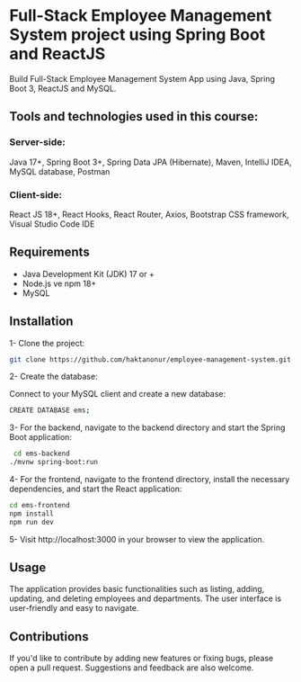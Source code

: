 # Full-Stack Employee Management System project using Spring Boot and ReactJS

Build Full-Stack Employee Management System App using Java, Spring Boot 3, ReactJS and MySQL.

## Tools and technologies used in this course:

### Server-side:

Java 17+, Spring Boot 3+, Spring Data JPA (Hibernate), Maven, IntelliJ IDEA, MySQL database, Postman

### Client-side:

React JS 18+, React Hooks, React Router, Axios, Bootstrap CSS framework, Visual Studio Code IDE

## Requirements

- Java Development Kit (JDK) 17 or +
- Node.js ve npm 18+
- MySQL

## Installation
1- Clone the project:
   ```sh
   git clone https://github.com/haktanonur/employee-management-system.git
  ```
2- Create the database:

Connect to your MySQL client and create a new database:

  ```sh
  CREATE DATABASE ems;
  ```
3- For the backend, navigate to the backend directory and start the Spring Boot application:
  ```sh
   cd ems-backend
  ./mvnw spring-boot:run
  ```

4- For the frontend, navigate to the frontend directory, install the necessary dependencies, and start the React application:
   ```sh
   cd ems-frontend
   npm install
   npm run dev
   ```

5- Visit http://localhost:3000 in your browser to view the application.

## Usage
The application provides basic functionalities such as listing, adding, updating, and deleting employees and departments. The user interface is user-friendly and easy to navigate.

## Contributions
If you'd like to contribute by adding new features or fixing bugs, please open a pull request. Suggestions and feedback are also welcome.
